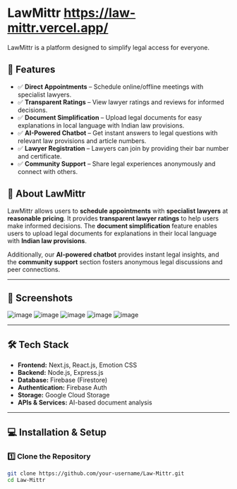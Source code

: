 # LawMittr  https://law-mittr.vercel.app/

LawMittr is a platform designed to simplify legal access for everyone.  

## 🚀 Features  

- ✅ **Direct Appointments** – Schedule online/offline meetings with specialist lawyers.  
- ✅ **Transparent Ratings** – View lawyer ratings and reviews for informed decisions.  
- ✅ **Document Simplification** – Upload legal documents for easy explanations in local language with Indian law provisions.  
- ✅ **AI-Powered Chatbot** – Get instant answers to legal questions with relevant law provisions and article numbers.  
- ✅ **Lawyer Registration** – Lawyers can join by providing their bar number and certificate.  
- ✅ **Community Support** – Share legal experiences anonymously and connect with others.  

## 📌 About LawMittr  

LawMittr allows users to **schedule appointments** with **specialist lawyers** at **reasonable pricing**. It provides **transparent lawyer ratings** to help users make informed decisions. The **document simplification** feature enables users to upload legal documents for explanations in their local language with **Indian law provisions**.  

Additionally, our **AI-powered chatbot** provides instant legal insights, and the **community support** section fosters anonymous legal discussions and peer connections.  

---

## 📸 Screenshots  

![image](https://github.com/user-attachments/assets/1a629689-1390-402e-acb9-888419e4123f)
![image](https://github.com/user-attachments/assets/3dbccf7a-92fa-4ea0-842f-16a8f04bc1ac)
![image](https://github.com/user-attachments/assets/66da0c65-bf36-40f5-9d12-d6f59cb43bbb)
![image](https://github.com/user-attachments/assets/574d312a-4710-430f-936b-000d95065d38)
![image](https://github.com/user-attachments/assets/0b5b107a-14c8-43cd-aec9-531b0ef07ed2)





---

## 🛠️ Tech Stack  

- **Frontend:** Next.js, React.js, Emotion CSS  
- **Backend:** Node.js, Express.js  
- **Database:** Firebase (Firestore)  
- **Authentication:** Firebase Auth  
- **Storage:** Google Cloud Storage  
- **APIs & Services:** AI-based document analysis  

---

## 💻 Installation & Setup  

### 1️⃣ Clone the Repository  

```sh
git clone https://github.com/your-username/Law-Mittr.git
cd Law-Mittr

```

